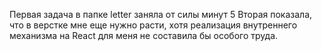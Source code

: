 Первая задача в папке letter заняла от силы минут 5
Вторая показала, что в верстке мне еще нужно расти, хотя реализация внутреннего механизма на React для меня не составила бы особого труда. 